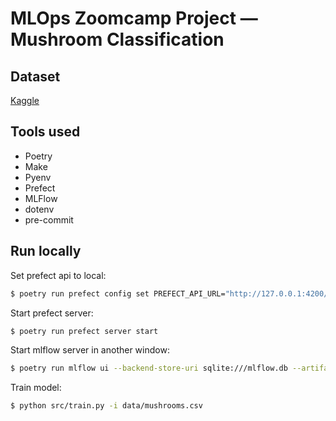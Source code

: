 # MLOps Zoomcamp Project — Mushroom Classification

## Dataset

[Kaggle](https://www.kaggle.com/datasets/uciml/mushroom-classification)

## Tools used

- Poetry
- Make
- Pyenv
- Prefect
- MLFlow
- dotenv
- pre-commit

## Run locally

Set prefect api to local:
```bash
$ poetry run prefect config set PREFECT_API_URL="http://127.0.0.1:4200/api"
```
Start prefect server:
```bash
$ poetry run prefect server start
```

Start mlflow server in another window:
```bash
$ poetry run mlflow ui --backend-store-uri sqlite:///mlflow.db --artifacts-destination artifacts/
```

Train model:
```bash
$ python src/train.py -i data/mushrooms.csv
```
